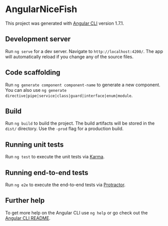 # AngularNiceFish

This project was generated with [Angular CLI](https://github.com/angular/angular-cli) version 1.7.1.

## Development server

Run `ng serve` for a dev server. Navigate to `http://localhost:4200/`. The app will automatically reload if you change any of the source files.

## Code scaffolding

Run `ng generate component component-name` to generate a new component. You can also use `ng generate directive|pipe|service|class|guard|interface|enum|module`.

## Build

Run `ng build` to build the project. The build artifacts will be stored in the `dist/` directory. Use the `-prod` flag for a production build.

## Running unit tests

Run `ng test` to execute the unit tests via [Karma](https://karma-runner.github.io).

## Running end-to-end tests

Run `ng e2e` to execute the end-to-end tests via [Protractor](http://www.protractortest.org/).

## Further help

To get more help on the Angular CLI use `ng help` or go check out the [Angular CLI README](https://github.com/angular/angular-cli/blob/master/README.md).
